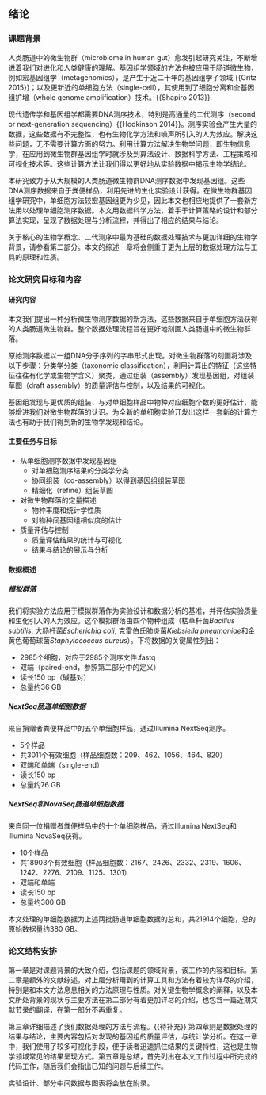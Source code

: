 ## 绪论

### 课题背景

人类肠道中的微生物群（microbiome in human gut）愈发引起研究关注，不断增进着我们对进化和人类健康的理解。基因组学领域的方法也被应用于肠道微生物，例如宏基因组学（metagenomics），是产生于近二十年的基因组学子领域 {{Gritz 2015}}；以及更新近的单细胞方法（single-cell），其使用到了细胞分离和全基因组扩增（whole genome amplification）技术。{{Shapiro 2013}}

现代遗传学和基因组学都需要DNA测序技术，特别是高通量的二代测序（second, or next-generation sequencing）{{Hodkinson 2014}}。测序实验会产生大量的数据，这些数据有不完整性，也有生物化学方法和噪声所引入的人为效应。解决这些问题，无不需要计算方面的努力。利用计算方法解决生物学问题，即生物信息学，在应用到微生物群基因组学时就涉及到算法设计、数据科学方法、工程策略和可视化技术等。这些计算方法让我们得以更好地从实验数据中揭示生物学结论。

本研究致力于从大规模的人类肠道微生物群DNA测序数据中发现基因组。这些DNA测序数据来自于粪便样品，利用先进的生化实验设计获得。在微生物群基因组学研究中，单细胞方法较宏基因组更为少见，因此本文也相应地提供了一套新方法用以处理单细胞测序数据。本文用数据科学方法，着手于计算策略的设计和部分算法实现，呈现了数据处理与分析流程，并得出了相应的结果与结论。

关于核心的生物学概念、二代测序中最为基础的数据处理技术与更加详细的生物学背景，请参看第二部分。本文的综述一章将会侧重于更为上层的数据处理方法与工具的原理和性质。

### 论文研究目标和内容

#### 研究内容

本文我们提出一种分析微生物测序数据的新方法，这些数据来自于单细胞方法获得的人类肠道微生物群。整个数据处理流程旨在更好地刻画人类肠道中的微生物群落。

原始测序数据以一组DNA分子序列的字串形式出现。对微生物群落的刻画将涉及以下步骤：分类学分类（taxonomic classification），利用计算出的特征（这些特征往往有化学或生物学含义）聚类，通过组装（assembly）发现基因组，对组装草图（draft assembly）的质量评估与控制，以及结果的可视化。

基因组发现与更优质的组装、与对单细胞样品中物种对应细胞个数的更好估计，能够增进我们对微生物群落的认识。为全新的单细胞实验开发出这样一套新的计算方法也有助于我们得到新的生物学发现和结论。

#### 主要任务与目标

* 从单细胞测序数据中发现基因组
  * 对单细胞测序结果的分类学分类
  * 协同组装（co-assembly）以得到基因组组装草图
  * 精细化（refine）组装草图
* 对微生物群落的定量描述
  * 物种丰度和统计学性质
  * 对物种间基因组相似度的估计
* 质量评估与控制
  * 质量评估结果的统计与可视化
  * 结果与结论的展示与分析

#### 数据概述

##### 模拟群落

我们将实验方法应用于模拟群落作为实验设计和数据分析的基准，并评估实验质量和生化引入的人为效应。这个模拟群落由四个物种组成（枯草杆菌*Bacillus subtilis*, 大肠杆菌*Escherichia coli*, 克雷伯氏肺炎菌*Klebsiella pneumoniae*和金黄色葡萄球菌*Staphylococcus aureus*）。下将数据的关键属性列出：

* 2985个细胞，对应于2985个测序文件.fastq
* 双端（paired-end，参照第二部分中的定义）
* 读长150 bp（碱基对）
* 总量约36 GB

##### NextSeq肠道单细胞数据

来自捐赠者粪便样品中的五个单细胞样品，通过Illumina NextSeq测序。

* 5个样品
* 共3011个有效细胞（样品细胞数：209、462、1056、464、820）
* 双端和单端（single-end）
* 读长150 bp
* 总量约76 GB

##### NextSeq和NovaSeq肠道单细胞数据

来自同一位捐赠者粪便样品中的十个单细胞样品，通过Illumina NextSeq和Illumina NovaSeq获得。

* 10个样品
* 共18903个有效细胞（样品细胞数：2167、2426、2332、2319、1606、1242、2276、2109、1125、1301）
* 双端和单端
* 读长150 bp
* 总量约300 GB

本文处理的单细胞数据为上述两批肠道单细胞数据的总和，共21914个细胞，总的原始数据量约380 GB。

### 论文结构安排

第一章是对课题背景的大致介绍，包括课题的领域背景，该工作的内容和目标。第二章是额外的文献综述，对上层分析用到的计算工具和方法有着较为详尽的介绍，特别是和本文方法息息相关的方法原理与性质。对关键生物学概念的阐释，以及本文所处背景的现状与主要方法在第二部分有着更加详尽的介绍，也包含一篇近期文献节录的翻译，在第一部分不再重复。

第三章详细描述了我们数据处理的方法与流程。{{待补充}} 第四章则是数据处理的结果与结论，主要内容包括对发现的基因组的质量评估，与统计学分析。在这一章中，我们使用了较多可视化手段，便于读者迅速抓住结果的关键特性，这也是生物学领域常见的结果呈现方式。第五章是总结，首先列出在本文工作过程中所完成的代码工作，随后我们会指出已知的问题与后续工作。

实验设计、部分中间数据与图表将会放在附录。